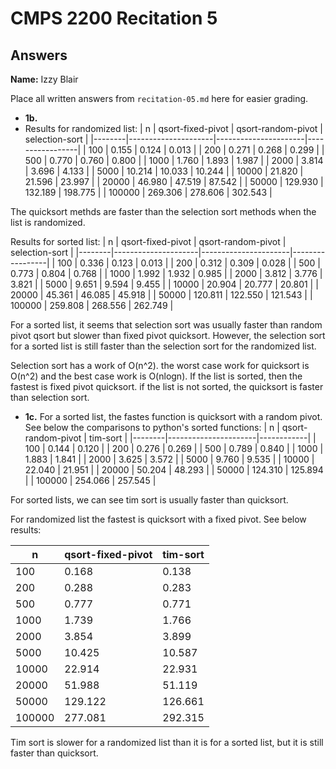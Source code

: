 # CMPS 2200 Recitation 5
## Answers

**Name:** Izzy Blair


Place all written answers from `recitation-05.md` here for easier grading.







- **1b.**
- Results for randomized list:
|      n |   qsort-fixed-pivot |   qsort-random-pivot |  selection-sort |
|--------|---------------------|----------------------|-----------------|
|    100 |               0.155 |                0.124 |           0.013 |
|    200 |               0.271 |                0.268 |           0.299 |
|    500 |               0.770 |                0.760 |           0.800 |
|   1000 |               1.760 |                1.893 |           1.987 |
|   2000 |               3.814 |                3.696 |           4.133 |
|   5000 |              10.214 |               10.033 |          10.244 |
|  10000 |              21.820 |               21.596 |          23.997 |
|  20000 |              46.980 |               47.519 |          87.542 |
|  50000 |             129.930 |              132.189 |         198.775 |
| 100000 |             269.306 |              278.606 |         302.543 |

The quicksort methds are faster than the selection sort methods when the list is randomized.

Results for sorted list:
|      n |   qsort-fixed-pivot |   qsort-random-pivot |  selection-sort |
|--------|---------------------|----------------------|-----------------|
|    100 |               0.336 |                0.123 |           0.013 |
|    200 |               0.312 |                0.309 |           0.028 |
|    500 |               0.773 |                0.804 |           0.768 |
|   1000 |               1.992 |                1.932 |           0.985 |
|   2000 |               3.812 |                3.776 |           3.821 |
|   5000 |               9.651 |                9.594 |           9.455 |
|  10000 |              20.904 |               20.777 |          20.801 |
|  20000 |              45.361 |               46.085 |          45.918 |
|  50000 |             120.811 |              122.550 |         121.543 |
| 100000 |             259.808 |              268.556 |         262.749 |

For a sorted list, it seems that selection sort was usually faster than random pivot qsort but slower than fixed pivot quicksort. However, the selection sort for a sorted list is still faster than the selection sort for the randomized list.

Selection sort has a work of O(n^2). the worst case work for quicksort is O(n^2) and the best case work is O(nlogn). If the list is sorted, then the fastest is fixed pivot quicksort. if the list is not sorted, the quicksort is faster than selection sort.

- **1c.**
For a sorted list, the fastes function is quicksort with a random pivot. See below the comparisons to python's sorted functions:
|      n |   qsort-random-pivot |   tim-sort |
|--------|----------------------|------------|
|    100 |                0.144 |      0.120 |
|    200 |                0.276 |      0.269 |
|    500 |                0.789 |      0.840 |
|   1000 |                1.883 |      1.841 |
|   2000 |                3.625 |      3.572 |
|   5000 |                9.760 |      9.535 |
|  10000 |               22.040 |     21.951 |
|  20000 |               50.204 |     48.293 |
|  50000 |              124.310 |    125.894 |
| 100000 |              254.066 |    257.545 |

For sorted lists, we can see tim sort is usually faster than quicksort.

For randomized list the fastest is quicksort with a fixed pivot. See below results:

|      n |   qsort-fixed-pivot |   tim-sort |
|--------|---------------------|------------|
|    100 |               0.168 |      0.138 |
|    200 |               0.288 |      0.283 |
|    500 |               0.777 |      0.771 |
|   1000 |               1.739 |      1.766 |
|   2000 |               3.854 |      3.899 |
|   5000 |              10.425 |     10.587 |
|  10000 |              22.914 |     22.931 |
|  20000 |              51.988 |     51.119 |
|  50000 |             129.122 |    126.661 |
| 100000 |             277.081 |    292.315 |

Tim sort is slower for a randomized list than it is for a sorted list, but it is still faster than quicksort.
